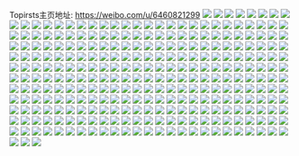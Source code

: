 Topirsts主页地址: https://weibo.com/u/6460821299 
![](https://wx4.sinaimg.cn/mw2000/0073eWL9ly1h9jq7tuhp1j33402c0x6q.jpg) 
![](https://wx4.sinaimg.cn/mw2000/0073eWL9ly1h9gxdwsmnzj32hh2c0e82.jpg) 
![](https://wx4.sinaimg.cn/mw2000/0073eWL9ly1h9gxe1hq9jj320q2svkjm.jpg) 
![](https://wx4.sinaimg.cn/mw2000/0073eWL9ly1h9gxe6qxyoj31xx2txhdu.jpg) 
![](https://wx4.sinaimg.cn/mw2000/0073eWL9ly1h9gxecrcrcj326e2hz7wj.jpg) 
![](https://wx4.sinaimg.cn/mw2000/0073eWL9ly1h9gxeirog0j31xp2sk7wj.jpg) 
![](https://wx4.sinaimg.cn/mw2000/0073eWL9ly1h9dwcinayrj33y82yoe85.jpg) 
![](https://wx4.sinaimg.cn/mw2000/0073eWL9ly1h9dwdolw33j30qo0ridi1.jpg) 
![](https://wx4.sinaimg.cn/mw2000/0073eWL9ly1h9dkix140fj32yo3y8npe.jpg) 
![](https://wx4.sinaimg.cn/mw2000/0073eWL9ly1h9dkjls9l3j30k00zkq5b.jpg) 
![](https://wx4.sinaimg.cn/mw2000/0073eWL9ly1h9coglf3b7j30u01ac1cf.jpg) 
![](https://wx4.sinaimg.cn/mw2000/0073eWL9ly1h9cog4wh7gj30wi1gkank.jpg) 
![](https://wx4.sinaimg.cn/mw2000/0073eWL9ly1h9cog5b6zrj30fw0qoq74.jpg) 
![](https://wx4.sinaimg.cn/mw2000/0073eWL9ly1h9bom9il8gj32yo3y8e82.jpg) 
![](https://wx4.sinaimg.cn/mw2000/0073eWL9ly1h9bomcz9wlj32yo3y8e83.jpg) 
![](https://wx4.sinaimg.cn/mw2000/0073eWL9ly1h9bomdm03sj32io1w0gxp.jpg) 
![](https://wx4.sinaimg.cn/mw2000/0073eWL9ly1h9bomgx7d0j32yo3y8kjn.jpg) 
![](https://wx4.sinaimg.cn/mw2000/0073eWL9ly1h9bomkud07j33y82you0z.jpg) 
![](https://wx4.sinaimg.cn/mw2000/0073eWL9ly1h9bomou6rbj32yo3y8u0z.jpg) 
![](https://wx4.sinaimg.cn/mw2000/0073eWL9ly1h9bompe2boj30u00r7adc.jpg) 
![](https://wx4.sinaimg.cn/mw2000/0073eWL9ly1h9bonmyp1ij31w01w07wh.jpg) 
![](https://wx4.sinaimg.cn/mw2000/0073eWL9ly1h9bono1oxbj31w01w04qp.jpg) 
![](https://wx4.sinaimg.cn/mw2000/0073eWL9ly1h95gy8xoi0j30u01t0dk9.jpg) 
![](https://wx4.sinaimg.cn/mw2000/0073eWL9ly1h906c4qy5dj32io1w0qv5.jpg) 
![](https://wx4.sinaimg.cn/mw2000/0073eWL9ly1h8xt9spjtpj31w01w0hdt.jpg) 
![](https://wx4.sinaimg.cn/mw2000/0073eWL9ly1h8xta7iiu1j32io1w0qv5.jpg) 
![](https://wx4.sinaimg.cn/mw2000/0073eWL9ly1h8xcr6zdp8j32io1w01kx.jpg) 
![](https://wx4.sinaimg.cn/mw2000/0073eWL9ly1h8whlbl3o2j31w01w01kx.jpg) 
![](https://wx4.sinaimg.cn/mw2000/0073eWL9ly1h8vbdkouv0j30qo0zkgpr.jpg) 
![](https://wx4.sinaimg.cn/mw2000/0073eWL9ly1h8s04rgsohj30u00u0wjw.jpg) 
![](https://wx4.sinaimg.cn/mw2000/0073eWL9ly1h8s04p9kqpj31400u0wlo.jpg) 
![](https://wx4.sinaimg.cn/mw2000/0073eWL9ly1h8s04pqjzxj31400u0djw.jpg) 
![](https://wx4.sinaimg.cn/mw2000/0073eWL9ly1h8h6iqealmj32io1w0qv6.jpg) 
![](https://wx4.sinaimg.cn/mw2000/0073eWL9ly1h8h6iqyofaj31400u0afl.jpg) 
![](https://wx4.sinaimg.cn/mw2000/0073eWL9ly1h8af308g9tj32dc35su0z.jpg) 
![](https://wx4.sinaimg.cn/mw2000/0073eWL9ly1h88cx8ucj4j30qo0qpdh7.jpg) 
![](https://wx4.sinaimg.cn/mw2000/0073eWL9ly1h7ng7wvg5kj30u01t010z.jpg) 
![](https://wx4.sinaimg.cn/mw2000/0073eWL9ly1h7ng7xk1b5j30u01t046d.jpg) 
![](https://wx4.sinaimg.cn/mw2000/0073eWL9ly1h7l8jwlfspj32yo3y8u0z.jpg) 
![](https://wx4.sinaimg.cn/mw2000/0073eWL9ly1h7l8l3ob4kj30qo0hb0tr.jpg) 
![](https://wx4.sinaimg.cn/mw2000/0073eWL9ly1h7e9zc654ej30lc0sgaca.jpg) 
![](https://wx4.sinaimg.cn/mw2000/0073eWL9ly1h7byg20ny0j318g1n97cl.jpg) 
![](https://wx4.sinaimg.cn/mw2000/0073eWL9ly1h7by959lk2j30qo0k0wfq.jpg) 
![](https://wx4.sinaimg.cn/mw2000/0073eWL9ly1h7byg2j4e7j30qo0qo796.jpg) 
![](https://wx4.sinaimg.cn/mw2000/0073eWL9ly1h7byg2z2xqj30qo0qo0ur.jpg) 
![](https://wx4.sinaimg.cn/mw2000/0073eWL9ly1h6vokj5obej335s2dcb2a.jpg) 
![](https://wx4.sinaimg.cn/mw2000/0073eWL9ly1h6vokl1wplj33k02o0npe.jpg) 
![](https://wx4.sinaimg.cn/mw2000/0073eWL9ly1h6voknvjtmj33k02o04qq.jpg) 
![](https://wx4.sinaimg.cn/mw2000/0073eWL9ly1h6jp891lrfj323h29me82.jpg) 
![](https://wx4.sinaimg.cn/mw2000/0073eWL9ly1h6jp8aglnfj32z32o0wjd.jpg) 
![](https://wx4.sinaimg.cn/mw2000/0073eWL9ly1h6ajpscztwj30u01t016k.jpg) 
![](https://wx4.sinaimg.cn/mw2000/0073eWL9ly1h62iflcvvbj30os0ke42f.jpg) 
![](https://wx4.sinaimg.cn/mw2000/0073eWL9ly1h62ifltlrkj30ph10zgrn.jpg) 
![](https://wx4.sinaimg.cn/mw2000/0073eWL9ly1h4fidm87gnj30u00x77ud.jpg) 
![](https://wx4.sinaimg.cn/mw2000/0073eWL9ly1h42o4sljqhj30u01t0k1w.jpg) 
![](https://wx4.sinaimg.cn/mw2000/0073eWL9ly1h3pfrk1amij30qo0zfacb.jpg) 
![](https://wx4.sinaimg.cn/mw2000/0073eWL9ly1h3ifi6trkdj30qo1b70vh.jpg) 
![](https://wx4.sinaimg.cn/mw2000/0073eWL9ly1h1l2jp2im8j30u00htjtk.jpg) 
![](https://wx4.sinaimg.cn/mw2000/0073eWL9ly1h1l2jphum5j30u00b1q3r.jpg) 
![](https://wx4.sinaimg.cn/mw2000/0073eWL9ly1h1l2ouk3yrj30qo0rb439.jpg) 
![](https://wx4.sinaimg.cn/mw2000/0073eWL9ly1h14lsujjz6j3328328npg.jpg) 
![](https://wx4.sinaimg.cn/mw2000/0073eWL9ly1h14lsxop7sj335t35qu0z.jpg) 
![](https://wx4.sinaimg.cn/mw2000/0073eWL9ly1h14lt10a0oj335s35sqv7.jpg) 
![](https://wx4.sinaimg.cn/mw2000/0073eWL9ly1h14lt1lsnoj30qo0ohq5a.jpg) 
![](https://wx4.sinaimg.cn/mw2000/0073eWL9ly1h11eq9vw2oj31hs2noe81.jpg) 
![](https://wx4.sinaimg.cn/mw2000/0073eWL9ly1h11eps07jzj32cc34e7wi.jpg) 
![](https://wx4.sinaimg.cn/mw2000/0073eWL9ly1h11epvgj2dj32dc35s1kz.jpg) 
![](https://wx4.sinaimg.cn/mw2000/0073eWL9ly1h11epx7fbtj32dk24yqv6.jpg) 
![](https://wx4.sinaimg.cn/mw2000/0073eWL9ly1h11eq0y0yyj32qj3nc1ky.jpg) 
![](https://wx4.sinaimg.cn/mw2000/0073eWL9ly1h11eq38p9tj328c2z4u0y.jpg) 
![](https://wx4.sinaimg.cn/mw2000/0073eWL9ly1h11eq8f8faj327x2yku0y.jpg) 
![](https://wx4.sinaimg.cn/mw2000/0073eWL9ly1h11eq5wj17j31ry35sb2a.jpg) 
![](https://wx4.sinaimg.cn/mw2000/0073eWL9ly1h11eqd8s7rj327u2yhnpf.jpg) 
![](https://wx4.sinaimg.cn/mw2000/0073eWL9ly1h0pwq596l2j31hc140gt0.jpg) 
![](https://wx4.sinaimg.cn/mw2000/0073eWL9ly1h0pwq5rqfej31hc14078r.jpg) 
![](https://wx4.sinaimg.cn/mw2000/0073eWL9ly1h0pwq6bdq3j31be0zjqc8.jpg) 
![](https://wx4.sinaimg.cn/mw2000/0073eWL9ly1h0izenhnofj32yo3y8e82.jpg) 
![](https://wx4.sinaimg.cn/mw2000/0073eWL9ly1h0izepc4lrj33y82yohdu.jpg) 
![](https://wx4.sinaimg.cn/mw2000/0073eWL9ly1h0izeqr7r4j32yo3y87wi.jpg) 
![](https://wx4.sinaimg.cn/mw2000/0073eWL9ly1h0gjmrmn7ej32o03k0x6q.jpg) 
![](https://wx4.sinaimg.cn/mw2000/0073eWL9ly1h0gjmu64d3j32o02zakjm.jpg) 
![](https://wx4.sinaimg.cn/mw2000/0073eWL9ly1h0gjmz706pj32o03k0x6q.jpg) 
![](https://wx4.sinaimg.cn/mw2000/0073eWL9ly1h0gjn3eobmj32o03k0npe.jpg) 
![](https://wx4.sinaimg.cn/mw2000/0073eWL9ly1h0d5jm5cbyj31400u0wka.jpg) 
![](https://wx4.sinaimg.cn/mw2000/0073eWL9ly1h0d5jn8qe1j31n918gam2.jpg) 
![](https://wx4.sinaimg.cn/mw2000/0073eWL9ly1h0d5jnn07oj31400u0n1l.jpg) 
![](https://wx4.sinaimg.cn/mw2000/0073eWL9ly1h0d5joqaa4j31n918g7fn.jpg) 
![](https://wx4.sinaimg.cn/mw2000/0073eWL9ly1gzz819e82pj30u0140ted.jpg) 
![](https://wx4.sinaimg.cn/mw2000/0073eWL9ly1gzz81ac11yj30u0140agl.jpg) 
![](https://wx4.sinaimg.cn/mw2000/0073eWL9ly1gzz81b3u95j30u0140dld.jpg) 
![](https://wx4.sinaimg.cn/mw2000/0073eWL9ly1gzz81ceugij30u0140tgk.jpg) 
![](https://wx4.sinaimg.cn/mw2000/0073eWL9ly1gzz81dkbzcj30u0140aeu.jpg) 
![](https://wx4.sinaimg.cn/mw2000/0073eWL9ly1gzz81e8ci3j31400u0q7c.jpg) 
![](https://wx4.sinaimg.cn/mw2000/0073eWL9ly1gzz81f3g0ej31400u0ag9.jpg) 
![](https://wx4.sinaimg.cn/mw2000/0073eWL9ly1gzz81fyx0ij30u0140ahi.jpg) 
![](https://wx4.sinaimg.cn/mw2000/0073eWL9ly1gzz81gr66rj30u0140tg7.jpg) 
![](https://wx4.sinaimg.cn/mw2000/0073eWL9ly1gxw0aaj3csj30u0140grl.jpg) 
![](https://wx4.sinaimg.cn/mw2000/0073eWL9ly1gxw0abodazj30u0140ahp.jpg) 
![](https://wx4.sinaimg.cn/mw2000/0073eWL9ly1gxr4cnov1nj30u013ztev.jpg) 
![](https://wx4.sinaimg.cn/mw2000/0073eWL9ly1gxr4cqe1eyj30u00v6q7c.jpg) 
![](https://wx4.sinaimg.cn/mw2000/0073eWL9ly1gxr4crbft3j30za0u0tel.jpg) 
![](https://wx4.sinaimg.cn/mw2000/0073eWL9ly1gxr4ct0b2fj30ww0u00wj.jpg) 
![](https://wx4.sinaimg.cn/mw2000/0073eWL9ly1gwv5dvg0zqj30u00w0n0w.jpg) 
![](https://wx4.sinaimg.cn/mw2000/0073eWL9ly1gwv5dwj0zoj30u00x078h.jpg) 
![](https://wx4.sinaimg.cn/mw2000/0073eWL9ly1gwv5dzf4b4j30u00wigq5.jpg) 
![](https://wx4.sinaimg.cn/mw2000/0073eWL9ly1gwv5dxihwkj31400u0djj.jpg) 
![](https://wx4.sinaimg.cn/mw2000/0073eWL9ly1gwv5dyha0uj31400u0gpl.jpg) 
![](https://wx4.sinaimg.cn/mw2000/0073eWL9ly1gwv5e9iggsj30u0140n0c.jpg) 
![](https://wx4.sinaimg.cn/mw2000/0073eWL9ly1gwrqfwyfdej30zy0u0jwe.jpg) 
![](https://wx4.sinaimg.cn/mw2000/0073eWL9ly1gwrqfyfg47j30yu0u00x8.jpg) 
![](https://wx4.sinaimg.cn/mw2000/0073eWL9ly1gwrqg05q2sj30vb0u042q.jpg) 
![](https://wx4.sinaimg.cn/mw2000/0073eWL9ly1gwrqg242evj30u00w4jvl.jpg) 
![](https://wx4.sinaimg.cn/mw2000/0073eWL9ly1gwrqg3ycchj30wv0u0jv2.jpg) 
![](https://wx4.sinaimg.cn/mw2000/0073eWL9ly1gwrqg68ikaj30u00u0n29.jpg) 
![](https://wx4.sinaimg.cn/mw2000/0073eWL9ly1gwnqo0aifgj30u00xcgom.jpg) 
![](https://wx4.sinaimg.cn/mw2000/0073eWL9ly1gwnqo1rjprj30u00u044p.jpg) 
![](https://wx4.sinaimg.cn/mw2000/0073eWL9ly1gwnqo2yw4jj30u00uhted.jpg) 
![](https://wx4.sinaimg.cn/mw2000/0073eWL9ly1gwnqo3y55gj30u00u0dk3.jpg) 
![](https://wx4.sinaimg.cn/mw2000/0073eWL9ly1gwnqo4tjouj30u00u00wn.jpg) 
![](https://wx4.sinaimg.cn/mw2000/0073eWL9ly1gwnqo5x7p3j30u00u0gq2.jpg) 
![](https://wx4.sinaimg.cn/mw2000/0073eWL9ly1gwnqo6x0yij30u00u0gqb.jpg) 
![](https://wx4.sinaimg.cn/mw2000/0073eWL9ly1gwnqo88npaj30u00u0wj2.jpg) 
![](https://wx4.sinaimg.cn/mw2000/0073eWL9ly1gwnqo8vtz7j30u00u042w.jpg) 
![](https://wx4.sinaimg.cn/mw2000/0073eWL9ly1gwmhspl74gj30sg3k0k8l.jpg) 
![](https://wx4.sinaimg.cn/mw2000/0073eWL9ly1gwjhy823fjj30u012adn6.jpg) 
![](https://wx4.sinaimg.cn/mw2000/0073eWL9ly1gwjhy91hbxj30qo0zk441.jpg) 
![](https://wx4.sinaimg.cn/mw2000/0073eWL9ly1gwjhyaacr7j30qo0zkgq3.jpg) 
![](https://wx4.sinaimg.cn/mw2000/0073eWL9ly1gwjhyb9zqbj30qo0zk799.jpg) 
![](https://wx4.sinaimg.cn/mw2000/0073eWL9ly1gwjhycfeabj30qo0w079m.jpg) 
![](https://wx4.sinaimg.cn/mw2000/0073eWL9ly1gwji2t1kroj30qo0zkq8e.jpg) 
![](https://wx4.sinaimg.cn/mw2000/0073eWL9ly1gwji2to292j30qo0w4af2.jpg) 
![](https://wx4.sinaimg.cn/mw2000/0073eWL9ly1gwji2vcsnoj30u012944w.jpg) 
![](https://wx4.sinaimg.cn/mw2000/0073eWL9ly1gwji2ujzs3j30u00xjjw4.jpg) 
![](https://wx4.sinaimg.cn/mw2000/0073eWL9ly1gu5o98d6j4j30u00u0q7u.jpg) 
![](https://wx4.sinaimg.cn/mw2000/0073eWL9ly1gu5o99i62vj30u00u0aer.jpg) 
![](https://wx4.sinaimg.cn/mw2000/0073eWL9ly1gu5o9ald4vj30u00vvgqr.jpg) 
![](https://wx4.sinaimg.cn/mw2000/0073eWL9ly1gu5o9cm1qtj30yp0u0tck.jpg) 
![](https://wx4.sinaimg.cn/mw2000/0073eWL9ly1gu5o9dnhf2j30yv0u0n1a.jpg) 
![](https://wx4.sinaimg.cn/mw2000/0073eWL9ly1gu5o9ge70vj30u00u041j.jpg) 
![](https://wx4.sinaimg.cn/mw2000/0073eWL9ly1gu5o9hflxdj30u00u0q6n.jpg) 
![](https://wx4.sinaimg.cn/mw2000/0073eWL9ly1gu5ocdinw8j30u00u0tcv.jpg) 
![](https://wx4.sinaimg.cn/mw2000/0073eWL9ly1gu5ocewf73j30sg4qhnky.jpg) 
![](https://wx4.sinaimg.cn/mw2000/0073eWL9ly1gu2414ol6cj32yo2yox6r.jpg) 
![](https://wx4.sinaimg.cn/mw2000/0073eWL9ly1gu2417wj24j32dc2gykjn.jpg) 
![](https://wx4.sinaimg.cn/mw2000/0073eWL9ly1gu241ak6pkj32rk2orhdw.jpg) 
![](https://wx4.sinaimg.cn/mw2000/0073eWL9ly1gu241d7lgkj32d82jge82.jpg) 
![](https://wx4.sinaimg.cn/mw2000/0073eWL9ly1gu241giw0rj32yo2yob2b.jpg) 
![](https://wx4.sinaimg.cn/mw2000/0073eWL9ly1gu241ix6ipj32yo2yonpf.jpg) 
![](https://wx4.sinaimg.cn/mw2000/0073eWL9ly1gu241jw1zlj31s01c0txi.jpg) 
![](https://wx4.sinaimg.cn/mw2000/0073eWL9ly1gu241mx8fjj32yo2yoqv7.jpg) 
![](https://wx4.sinaimg.cn/mw2000/0073eWL9ly1gu241pkfwkj32yo2pinpe.jpg) 
![](https://wx4.sinaimg.cn/mw2000/0073eWL9ly1gu241t51dcj32yo2yokjn.jpg) 
![](https://wx4.sinaimg.cn/mw2000/0073eWL9ly1gu2433k6n9j32yo2yo7wj.jpg) 
![](https://wx4.sinaimg.cn/mw2000/0073eWL9ly1gu24365nr9j32ov2tlnpe.jpg) 
![](https://wx4.sinaimg.cn/mw2000/0073eWL9ly1gu243ad4bfj32yo2yohdw.jpg) 
![](https://wx4.sinaimg.cn/mw2000/0073eWL9ly1gu243cb30jj32yo2yo4qs.jpg) 
![](https://wx4.sinaimg.cn/mw2000/0073eWL9ly1gu243efv94j33y82yokjo.jpg) 
![](https://wx4.sinaimg.cn/mw2000/0073eWL9ly1gu04w52wmej322g29x7rc.jpg) 
![](https://wx4.sinaimg.cn/mw2000/0073eWL9ly1gu04w5yf61j31aj13zk1c.jpg) 
![](https://wx4.sinaimg.cn/mw2000/0073eWL9ly1gu04w9859zj335s2dc1ky.jpg) 
![](https://wx4.sinaimg.cn/mw2000/0073eWL9ly1gu04wdo93tj30ul0p6qof.jpg) 
![](https://wx4.sinaimg.cn/mw2000/0073eWL9ly1gu04wc2a5tj32au1j8nnp.jpg) 
![](https://wx4.sinaimg.cn/mw2000/0073eWL9ly1gu04wd065qj32302341kx.jpg) 
![](https://wx4.sinaimg.cn/mw2000/0073eWL9ly1gu04wf9nmsj32yo2yo4qr.jpg) 
![](https://wx4.sinaimg.cn/mw2000/0073eWL9ly1gu04whwh7zj335s2dc7wj.jpg) 
![](https://wx4.sinaimg.cn/mw2000/0073eWL9ly1gu04wb3957j32yo2yo7wj.jpg) 
![](https://wx4.sinaimg.cn/mw2000/0073eWL9ly1gtz1in10yuj31vo24pe81.jpg) 
![](https://wx4.sinaimg.cn/mw2000/0073eWL9ly1gtz1iv1lblj31s01c0to9.jpg) 
![](https://wx4.sinaimg.cn/mw2000/0073eWL9ly1gtz1igsihdj31tk1ln4qp.jpg) 
![](https://wx4.sinaimg.cn/mw2000/0073eWL9ly1gtz1ioam22j322m1js4qp.jpg) 
![](https://wx4.sinaimg.cn/mw2000/0073eWL9ly1gtz1ipie0rj32yo2you0y.jpg) 
![](https://wx4.sinaimg.cn/mw2000/0073eWL9ly1gtz1iqjp1jj32yo2yox6p.jpg) 
![](https://wx4.sinaimg.cn/mw2000/0073eWL9ly1gtz1isdfq6j32yo2yohdv.jpg) 
![](https://wx4.sinaimg.cn/mw2000/0073eWL9ly1gtz1iu8g8vj32yo2yonpe.jpg) 
![](https://wx4.sinaimg.cn/mw2000/0073eWL9ly1gtz1ilav6dj32c035su12.jpg) 
![](https://wx4.sinaimg.cn/mw2000/0073eWL9ly1gtxv7vl69bj325l2fjkjl.jpg) 
![](https://wx4.sinaimg.cn/mw2000/0073eWL9ly1gtxv7x9av8j32fk2kpqv5.jpg) 
![](https://wx4.sinaimg.cn/mw2000/0073eWL9ly1gtwozu98ynj32ri23gkjm.jpg) 
![](https://wx4.sinaimg.cn/mw2000/0073eWL9ly1gtwozws7l8j32yo2yox6r.jpg) 
![](https://wx4.sinaimg.cn/mw2000/0073eWL9ly1gtwp001lk9j33y82yo4qu.jpg) 
![](https://wx4.sinaimg.cn/mw2000/0073eWL9ly1gtwp04qdnsj33y82yo1l1.jpg) 
![](https://wx4.sinaimg.cn/mw2000/0073eWL9ly1gtwp06xgxjj32yo2yokjn.jpg) 
![](https://wx4.sinaimg.cn/mw2000/0073eWL9ly1gtwp09ot4wj33y82yoqv7.jpg) 
![](https://wx4.sinaimg.cn/mw2000/0073eWL9ly1gtwp0ahj58j31s01c0wv3.jpg) 
![](https://wx4.sinaimg.cn/mw2000/0073eWL9ly1gtwp0eetnyj32k722kx6q.jpg) 
![](https://wx4.sinaimg.cn/mw2000/0073eWL9ly1gtwp0f8r96j318g0xcgxi.jpg) 
![](https://wx4.sinaimg.cn/mw2000/0073eWL9ly1gtvmkrgb3oj32yo2yo1kz.jpg) 
![](https://wx4.sinaimg.cn/mw2000/0073eWL9ly1gtvmktzsbaj32yo2yonpe.jpg) 
![](https://wx4.sinaimg.cn/mw2000/0073eWL9ly1gtvmkvlo9vj32yo2yob2b.jpg) 
![](https://wx4.sinaimg.cn/mw2000/0073eWL9ly1gtvmki4ey6j32yo2you0y.jpg) 
![](https://wx4.sinaimg.cn/mw2000/0073eWL9ly1gtvmkn3m44j32yo2yo1l3.jpg) 
![](https://wx4.sinaimg.cn/mw2000/0073eWL9ly1gtvmkpspirj32yo2yohdv.jpg) 
![](https://wx4.sinaimg.cn/mw2000/0073eWL9ly1gttgpncnhoj30qo0w1jug.jpg) 
![](https://wx4.sinaimg.cn/mw2000/0073eWL9ly1grwzau80s0j30u00u0th4.jpg) 
![](https://wx4.sinaimg.cn/mw2000/0073eWL9ly1grwzaw858ej30u00u0qcb.jpg) 
![](https://wx4.sinaimg.cn/mw2000/0073eWL9ly1grwzay3j8oj30u00u0106.jpg) 
![](https://wx4.sinaimg.cn/mw2000/0073eWL9ly1gr6ib0q1xlj30u00u0whj.jpg) 
![](https://wx4.sinaimg.cn/mw2000/0073eWL9ly1gr6ib274u6j30u00u077c.jpg) 
![](https://wx4.sinaimg.cn/mw2000/0073eWL9ly1gr6ib4q1ngj30u0140af1.jpg) 
![](https://wx4.sinaimg.cn/mw2000/0073eWL9ly1gr6id2lgucj30u0140428.jpg) 
![](https://wx4.sinaimg.cn/mw2000/0073eWL9ly1gr6id42lp1j31400u0q81.jpg) 
![](https://wx4.sinaimg.cn/mw2000/0073eWL9ly1gr6iepf1uyj31400u0gqy.jpg) 
![](https://wx4.sinaimg.cn/mw2000/0073eWL9ly1gr6ier5kpdj31400u0tev.jpg) 
![](https://wx4.sinaimg.cn/mw2000/0073eWL9ly1gr6ietqcmaj31400u0jxr.jpg) 
![](https://wx4.sinaimg.cn/mw2000/0073eWL9ly1gr6ift7x6lj31400u0jvr.jpg) 
![](https://wx4.sinaimg.cn/mw2000/0073eWL9ly1goxoi9nxubj30u00u0tha.jpg) 
![](https://wx4.sinaimg.cn/mw2000/0073eWL9ly1goxoibbkhqj30u00u0q9t.jpg) 
![](https://wx4.sinaimg.cn/mw2000/0073eWL9ly1goxoicrwomj30u00u0jzo.jpg) 
![](https://wx4.sinaimg.cn/mw2000/0073eWL9ly1goxoie6ogbj30u00u0qbk.jpg) 
![](https://wx4.sinaimg.cn/mw2000/0073eWL9ly1goxoiflbtxj30u00u0462.jpg) 
![](https://wx4.sinaimg.cn/mw2000/0073eWL9ly1goxoihcmprj30u00u0jz9.jpg) 
![](https://wx4.sinaimg.cn/mw2000/0073eWL9ly1gnzm19jr2kj30u0191gqo.jpg) 
![](https://wx4.sinaimg.cn/mw2000/0073eWL9ly1gnzm1douowj30u01o1k1e.jpg) 
![](https://wx4.sinaimg.cn/mw2000/0073eWL9ly1gnzm1fxplaj30u02i3k2j.jpg) 
![](https://wx4.sinaimg.cn/mw2000/0073eWL9ly1gnzm1hvy8kj30u01o1dnu.jpg) 
![](https://wx4.sinaimg.cn/mw2000/0073eWL9ly1gnzm1je1qcj30u00u0wh9.jpg) 
![](https://wx4.sinaimg.cn/mw2000/0073eWL9ly1gnzm1be4pcj30u02i3tgb.jpg) 
![](https://wx4.sinaimg.cn/mw2000/0073eWL9ly1gnzm1kyha4j30u0140q7n.jpg) 
![](https://wx4.sinaimg.cn/mw2000/0073eWL9ly1gnzm1mfv04j30u00u043d.jpg) 
![](https://wx4.sinaimg.cn/mw2000/0073eWL9ly1gnzm1nqjmfj30u00u0afu.jpg) 
![](https://wx4.sinaimg.cn/mw2000/0073eWL9ly1gmtaar2fc7j31c01s0qv5.jpg) 
![](https://wx4.sinaimg.cn/mw2000/0073eWL9ly1gmtaars0q2j31s01c0npd.jpg) 
![](https://wx4.sinaimg.cn/mw2000/0073eWL9ly1gmtaasbatwj31s01c0npd.jpg) 
![](https://wx4.sinaimg.cn/mw2000/0073eWL9ly1gmtaat2cidj31c01s0hdt.jpg) 
![](https://wx4.sinaimg.cn/mw2000/0073eWL9ly1gmtaatlagvj31c01s0qsn.jpg) 
![](https://wx4.sinaimg.cn/mw2000/0073eWL9ly1gmtaautnmqj31s01c0x6p.jpg) 
![](https://wx4.sinaimg.cn/mw2000/0073eWL9ly1gmtaavjqzpj31s01c01ky.jpg) 
![](https://wx4.sinaimg.cn/mw2000/0073eWL9ly1gmtaaw8fscj31s01c0b29.jpg) 
![](https://wx4.sinaimg.cn/mw2000/0073eWL9ly1gmtaawsst8j31c01s0x6p.jpg) 
![](https://wx4.sinaimg.cn/mw2000/0073eWL9ly1gm0jkjeropj30u018ztdp.jpg) 
![](https://wx4.sinaimg.cn/mw2000/0073eWL9ly1gm0jkkp8iaj30u0140jxd.jpg) 
![](https://wx4.sinaimg.cn/mw2000/0073eWL9ly1gm0jkljc15j30u0140gtu.jpg) 
![](https://wx4.sinaimg.cn/mw2000/0073eWL9ly1gm0jkm9m1qj31400u00yh.jpg) 
![](https://wx4.sinaimg.cn/mw2000/0073eWL9ly1gm0jknds30j31400u07b0.jpg) 
![](https://wx4.sinaimg.cn/mw2000/0073eWL9ly1gm0jknyfozj31400u00wm.jpg) 
![](https://wx4.sinaimg.cn/mw2000/0073eWL9ly1gm0jkpi5wbj30u0140q9e.jpg) 
![](https://wx4.sinaimg.cn/mw2000/0073eWL9ly1gm0jkrny88j30u01400xc.jpg) 
![](https://wx4.sinaimg.cn/mw2000/0073eWL9ly1gm0jksycimj30u014078r.jpg) 
![](https://wx4.sinaimg.cn/mw2000/0073eWL9ly1gllcpaextqj30u0140q8k.jpg) 
![](https://wx4.sinaimg.cn/mw2000/0073eWL9ly1gllcpbh5dyj30u0140tgh.jpg) 
![](https://wx4.sinaimg.cn/mw2000/0073eWL9ly1gllcpcdglej30u0140dm0.jpg) 
![](https://wx4.sinaimg.cn/mw2000/0073eWL9ly1gllcpdjhpcj31400u0tfp.jpg) 
![](https://wx4.sinaimg.cn/mw2000/0073eWL9ly1gllcpemwx3j30u0140ai5.jpg) 
![](https://wx4.sinaimg.cn/mw2000/0073eWL9ly1gllcpfz8afj30u01t04a0.jpg) 
![](https://wx4.sinaimg.cn/mw2000/0073eWL9ly1gllcpjyjojj30q40s0kjl.jpg) 
![](https://wx4.sinaimg.cn/mw2000/0073eWL9ly1gllcpkqbqnj30u014078p.jpg) 
![](https://wx4.sinaimg.cn/mw2000/0073eWL9ly1gllcplch0ij30u0140tcp.jpg) 
![](https://wx4.sinaimg.cn/mw2000/0073eWL9ly1gktoo6t2h4j31400u0qag.jpg) 
![](https://wx4.sinaimg.cn/mw2000/0073eWL9ly1gktooa2zpsj31400u043i.jpg) 
![](https://wx4.sinaimg.cn/mw2000/0073eWL9ly1gktoo55u4pj30u0140jzb.jpg) 
![](https://wx4.sinaimg.cn/mw2000/0073eWL9ly1gktoo8r2l7j30u0140gvm.jpg) 
![](https://wx4.sinaimg.cn/mw2000/0073eWL9ly1gktoocmzwpj31400u011o.jpg) 
![](https://wx4.sinaimg.cn/mw2000/0073eWL9ly1gktooefylgj30u0140q7u.jpg) 
![](https://wx4.sinaimg.cn/mw2000/0073eWL9ly1gktoofu7h7j31400u0gqq.jpg) 
![](https://wx4.sinaimg.cn/mw2000/0073eWL9ly1gktoogju6uj30u0140wiw.jpg) 
![](https://wx4.sinaimg.cn/mw2000/0073eWL9ly1gktooimehoj31400u0th4.jpg) 
![](https://wx4.sinaimg.cn/mw2000/0073eWL9ly1giw3gvtiuqj30u05hr4qp.jpg) 
![](https://wx4.sinaimg.cn/mw2000/0073eWL9ly1giw3gkkvs8j30u05j37wh.jpg) 
![](https://wx4.sinaimg.cn/mw2000/0073eWL9ly1giw3gqd70ej30u06hlnpd.jpg) 
![](https://wx4.sinaimg.cn/mw2000/0073eWL9ly1giw3h00up0j30u04q0tz8.jpg) 
![](https://wx4.sinaimg.cn/mw2000/0073eWL9ly1giw3h59syuj30u04qox4w.jpg) 
![](https://wx4.sinaimg.cn/mw2000/0073eWL9ly1giw3h9f063j30u049db04.jpg) 
![](https://wx4.sinaimg.cn/mw2000/0073eWL9ly1giw3hdfp9hj30u048onjo.jpg) 
![](https://wx4.sinaimg.cn/mw2000/0073eWL9ly1giw3heqvklj31400u043j.jpg) 
![](https://wx4.sinaimg.cn/mw2000/0073eWL9ly1giw3hfpuzlj30u0140adw.jpg) 
![](https://wx4.sinaimg.cn/mw2000/0073eWL9ly1g8k3xzb3efj30u02i0k3y.jpg) 
![](https://wx4.sinaimg.cn/mw2000/0073eWL9ly1g8k3y3aqrkj30u02d0an5.jpg) 
![](https://wx4.sinaimg.cn/mw2000/0073eWL9ly1g8k3ybq4lzj30u02i04co.jpg) 
![](https://wx4.sinaimg.cn/mw2000/0073eWL9ly1g8k3yi202xj30u034i1bs.jpg) 
![](https://wx4.sinaimg.cn/mw2000/0073eWL9ly1g8k3ynqby6j30u01vi7cp.jpg) 
![](https://wx4.sinaimg.cn/mw2000/0073eWL9ly1g8k3yqgdowj30u01qi456.jpg) 
![](https://wx4.sinaimg.cn/mw2000/0073eWL9ly1g8k3yt54fsj30u01s7tij.jpg) 
![](https://wx4.sinaimg.cn/mw2000/0073eWL9ly1g8k3yv3v5lj31400u0td6.jpg) 
![](https://wx4.sinaimg.cn/mw2000/0073eWL9ly1g8k3yxifu4j30u01400xh.jpg) 
![](https://wx4.sinaimg.cn/mw2000/0073eWL9ly1g8hrj1ohqwj30u0140q6g.jpg) 
![](https://wx4.sinaimg.cn/mw2000/0073eWL9ly1g8hrncmkqwj30u0140qai.jpg) 
![](https://wx4.sinaimg.cn/mw2000/0073eWL9ly1g8hrkc8413j31400u00us.jpg) 
![](https://wx4.sinaimg.cn/mw2000/0073eWL9ly1g8hrjjmviyj31400u0tcw.jpg) 
![](https://wx4.sinaimg.cn/mw2000/0073eWL9ly1g8hrixnl4rj30u014041q.jpg) 
![](https://wx4.sinaimg.cn/mw2000/0073eWL9ly1g8hrj4qz6oj31400u0djm.jpg) 
![](https://wx4.sinaimg.cn/mw2000/0073eWL9ly1g8hrl31tv9j31400u0439.jpg) 
![](https://wx4.sinaimg.cn/mw2000/0073eWL9ly1g8hrly2cuvj30u0140tef.jpg) 
![](https://wx4.sinaimg.cn/mw2000/0073eWL9ly1g8hrmcc5fej31400u043f.jpg) 
![](https://wx4.sinaimg.cn/mw2000/0073eWL9ly1g8cvo0q6mzj31400u0jwy.jpg) 
![](https://wx4.sinaimg.cn/mw2000/0073eWL9ly1g8cvo39c1zj31400u078u.jpg) 
![](https://wx4.sinaimg.cn/mw2000/0073eWL9ly1g8cvo4yk49j31400u079h.jpg) 
